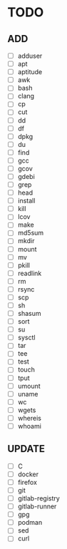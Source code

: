 # TODO

## ADD

- [ ] adduser
- [ ] apt
- [ ] aptitude
- [ ] awk
- [ ] bash
- [ ] clang
- [ ] cp
- [ ] cut
- [ ] dd
- [ ] df
- [ ] dpkg
- [ ] du
- [ ] find
- [ ] gcc
- [ ] gcov
- [ ] gdebi
- [ ] grep
- [ ] head
- [ ] install
- [ ] kill
- [ ] lcov
- [ ] make
- [ ] md5sum
- [ ] mkdir
- [ ] mount
- [ ] mv
- [ ] pkill
- [ ] readlink
- [ ] rm
- [ ] rsync
- [ ] scp
- [ ] sh
- [ ] shasum
- [ ] sort
- [ ] su
- [ ] sysctl
- [ ] tar
- [ ] tee
- [ ] test
- [ ] touch
- [ ] tput
- [ ] umount
- [ ] uname
- [ ] wc
- [ ] wgets
- [ ] whereis
- [ ] whoami

## UPDATE

- [ ] C
- [ ] docker
- [ ] firefox
- [ ] git
- [ ] gitlab-registry
- [ ] gitlab-runner
- [ ] gpg
- [ ] podman
- [ ] sed
- [ ] curl
